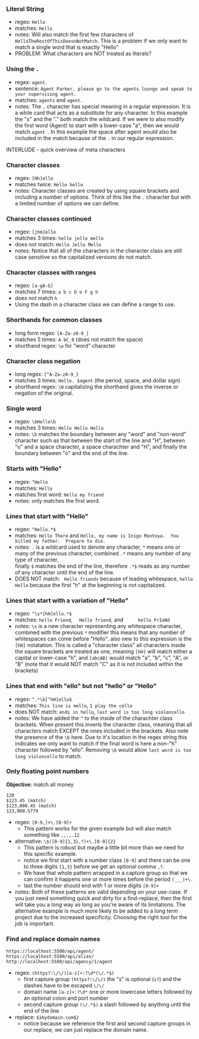 ### Literal String
- regex: `Hello`
- matches: `Hello`
- notes:  Will also match the first few characters of `HelloTheRestOfThisDoesnNotMatch`.  This is a problem if we only want to match a single word that is exactly "Hello"
- PROBLEM:  What characters are NOT treated as literals?

### Using the `.`
- regex: `agent.`
- sentence: `Agent Parker, please go to the agents lounge and speak to your supervising agent.`
- matches: `agents` and `agent.`
- notes: The `.` character has special meaning in a regular expression.  It is a while card that acts as a substitute for any character.  In this example the "s" and the "." both match the wildcard.  If we were to also modify the first word (Agent) to start with a lower-case "a", then we would match `agent `.  In this example the space after agent would also be included in the match because of the `.` in our regular expression.

INTERLUDE - quick overview of meta characters

### Character classes
- regex: `[Hh]ello`
- matches twice: `Hello hello`
- notes: Character classes are created by using square brackets and including a number of options.  Think of this like the `.` character but with a limited number of options we can define.

### Character classes continued
- regex: `[jhm]ello`
- matches 3 times: `hello jello mello`
- does not match: `Hello Jello Mello`
- notes: Notice that all of the characters in the character class are still case sensitive so the capitalized versions do not match.

### Character classes with ranges
- regex: `[a-gA-G]`
- matches 7 times: `a b c D e F g h`
- does not match `h`
- Using the dash in a character class we can define a range to use.

### Shorthands for common classes
- long form regex: `[A-Za-z0-9_]`
- matches 5 times: `A bC_0` (does not match the space)
- shorthand regex: `\w` for "word" character

### Character class negation
- long regex: `[^A-Za-z0-9_]`
- matches 3 times: `Hello. $agent` (the period, space, and dollar sign)
- shorthand regex: `\W` capitalizing the shorthand gives the inverse or negation of the original.

### Single word
- regex: `\bHello\b`
- matches 3 times: `Hello Hello Hello`
- notes: `\b` matches the boundary between any "word" and "non-word" character such as that between the start of the line and "H", between "o" and a space character, a space charachter and "H", and finally the boundary between "o" and the end of the line.

### Starts with "Hello"
- regex: `^Hello`
- matches: `Hello`
- matches first word: `Hello my friend`
- notes: only matches the first word.

### Lines that start with "Hello"
- regex: `^Hello.*$`
- matches: `Hello There` and `Hello, my name is Inigo Montoya.  You killed my father.  Prepare to die.`
- notes: `.` is a wildcard used to denote any character, `*` means one or many of the previous character,  combined `.*` means any number of any type of character,  
finally `$` matches the end of the line,  therefore `.*$` reads as any number of any character until the end of the line.
- DOES NOT match: ` Hello friends` because of leading whitespace,  `hello Hello` because the first "h" at the beginning is not capitalized.

### Lines that start with a variation of "Hello"
- regex: `^\s*[hH]ello.*$`
- matches: `hello Friend`, `  Hello friend`, and `     hello FrIeNd`
- notes: `\s` is a new character representing any whitespace character, combined with the previous `*` modifier this means that any number of whitespaces can come before "Hello".
also new to this expression is the `[hH]` notatation.  This is called a "character class"  all characters inside the square brackets are treated as one, meaning `[hH]` will match
either a capital or lower-case "h", and `[abcAB]` would match "a", "b", "c", "A", or "B" (note that it would NOT match "C" as it is not included within the brackets)

### Lines that end with "ello" but not "hello" or "Hello"
- regex: `^.*\b[^hH]ello$`
- matches: `This line is mello`,  `I play the cello`
- does NOT match: `ends in hello`, `last word is too long violoncello`
- notes: We have added the `^` to the inside of the charachter class brackets.  When present this inverts the character class, meaning that all characters match 
EXCEPT the ones included in the brackets. Also note the presence of the `\b` here.  Due to it's location in the regex string this indicates we only want to match
if the final word is here a non-"h" character followed by "ello".  Removing `\b` would allow `last word is too long violoncello` to match.

### Only floating point numbers
**Objective**: match all money
```
120
$123.45 (match)
$123,000.45 (match)
123,000.5779
```
- regex: `[0-9,]+\.[0-9]+`
    - This pattern works for the given example but will also match something like `,,,,.12`
- alternative: `\$([0-9]{1,3},?)+\.[0-9]{2}`
    - This pattern is robust but maybe a little bit more than we need for this specific example.
    - notice we first start with a number class `[0-9]` and there can be one to three digits `{1,3}` before we get an optional comma `,?`.
    - We have that whole pattern wrapped in a capture group so that we can confirm it happens one or more times before the period `(___)+\.`
    - last the number should end with 1 or more digits `[0-9]+`
- notes:  Both of these patterns are valid depending on your use-case.  If you just need something quick and dirty for a find-replace, then the first will take you a long way as long as you're aware of its limitations.  The alternative example is much more likely to be added to a long term project due to the increased specificity. Choosing the right tool for the job is important.

### Find and replace domain names
```
https://localhost:5500/api/agent/
https://localhost:5500/api/alias/
http://localhost:5500/api/agency/1/agent
```
- regex: `(https?:\/\/)[a-z]+:?\d*(\/.*$)`
    - first capture group `(https?:\/\/)` the "s" is optional (`s?`) and the slashes have to be escaped `\/\/`
    - domain name `[a-z]+:?\d*` one or more lowercase letters followed by an optional colon and port number
    - second capture group `(\/.*$)` a slash followed by anything until the end of the line
- replace:  `$1mydomain.com$2`
    - notice because we reference the first and second capture groups in our replace, we can just replace the domain name.
